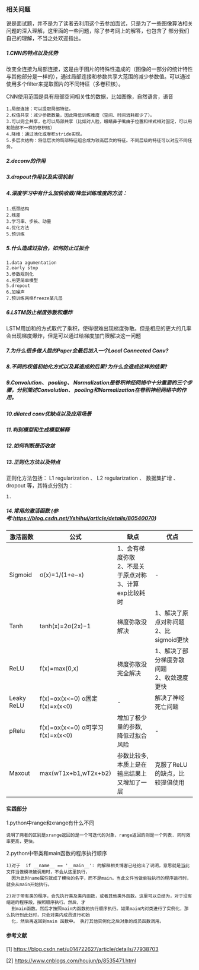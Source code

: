 ### 相关问题

说是面试题，并不是为了读者去利用这个去参加面试，只是为了一些图像算法相关问题的深入理解，这里面的一些问题，除了参考网上的解答，也包含了
部分我们自己的理解，不当之处欢迎指出。


##### 1.CNN的特点以及优势

   改变全连接为局部连接，这是由于图片的特殊性造成的（图像的一部分的统计特性与其他部分是一样的），通过局部连接和参数共享大范围的减少参数值。可以通过使用多个filter来提取图片的不同特征（多卷积核）。 
    
   CNN使用范围是具有局部空间相关性的数据，比如图像，自然语言，语音

    1.局部连接：可以提取局部特征。
    2.权值共享：减少参数数量，因此降低训练难度（空间、时间消耗都少了）。 
    3.可以完全共享，也可以局部共享（比如对人脸，眼睛鼻子嘴由于位置和样式相对固定，可以用和脸部不一样的卷积核）
    4.降维：通过池化或卷积stride实现。
    5.多层次结构：将低层次的局部特征组合成为较高层次的特征。不同层级的特征可以对应不同任务。
    
    
##### 2.deconv的作用

##### 3.dropout作用以及实现机制

##### 4.深度学习中有什么加快收敛/降低训练难度的方法： 

    1.瓶颈结构
    2.残差
    3.学习率、步长、动量
    4.优化方法
    5.预训练
    
##### 5.什么造成过拟合，如何防止过拟合

    1.data agumentation
    2.early stop
    3.参数规则化
    4.用更简单模型
    5.dropout
    6.加噪声
    7.预训练网络freeze某几层
    
##### 6.LSTM防止梯度弥散和爆炸 

   LSTM用加和的方式取代了乘积，使得很难出现梯度弥散。但是相应的更大的几率会出现梯度爆炸，但是可以通过给梯度加门限解决这一问题
   
##### 7.为什么很多做人脸的Paper会最后加入一个Local Connected Conv?

##### 8.不同的权值初始化方式以及其造成的后果?为什么会造成这样的结果?

##### 9.Convolution、 pooling、 Normalization是卷积神经网络中十分重要的三个步骤，分别简述Convolution、 pooling和Normalization在卷积神经网络中的作用。

##### 10.dilated conv优缺点以及应用场景

##### 11.判别模型和生成模型解释

##### 12.如何判断是否收敛

##### 13.正则化方法以及特点

正则化方法包括： L1 regularization 、 L2 regularization 、 数据集扩增 、 dropout 等，其特点分别为：

    1.
    
##### 14.常用的激活函数 (参考:https://blog.csdn.net/Yshihui/article/details/80540070)

| 激活函数 | 公式 | 缺点 | 优点 |
| ----------------- | ----------- | ------------------- | ---------- |
| Sigmoid           | σ(x)=1/(1+e−x)       | 1、会有梯度弥散<br>2、不是关于原点对称<br>3、计算exp比较耗时   |   -   |
| Tanh              | tanh(x)=2σ(2x)−1     | 梯度弥散没解决                  |    1、解决了原点对称问题<br>2、比sigmoid更快   |
| ReLU              | f(x)=max(0,x)        | 梯度弥散没完全解决              |    1、解决了部分梯度弥散问题<br>2、收敛速度更快   |
| Leaky ReLU        | f(x)=αx(x<=0) α固定  <br>f(x)=x(x<0)     | -         |    解决了神经死亡问题  |
| pRelu             | f(x)=αx(x<=0) α可学习 <br>f(x)=x(x<0)     |  增加了极少量的参数,<br>降低过拟合风险    |    -    |
| Maxout            | max(wT1x+b1,wT2x+b2) | 参数比较多,本质上是在输出结果上又增加了一层    |   克服了ReLU的缺点，比较提倡使用   |


#### 实践部分

1.python中range和xrange有什么不同

    说明了两者的区别是xrange返回的是一个可迭代的对象，range返回的则是一个列表. 同时效率更高，更快。
    
2.python中带类和main函数的程序执行顺序

    1)对于  if __name__ == '__main__': 的解释相关博客已经给出了说明，意思就是当此文件当做模块被调用时，不会从这里执行，
      因为此时name属性就成了模块的名字，而不是main。当此文件当做单独执行的程序运行时，就会从main开始执行。
      
    2)对于带有类的程序，会先执行类及类内函数，或者其他类外函数。这里可以总结为，对于没有缩进的程序段，按照顺序执行。然后，才
      到main函数。然后才按照main内函数的执行顺序执行。如果main内对类进行了实例化，那么执行到此处时，只会对类内成员进行初始
      化，然后再返回到main 函数中。 执行其他实例化之后对象的成员函数调用。



    
    
#### 参考文献

[1] https://blog.csdn.net/u014722627/article/details/77938703

[2] https://www.cnblogs.com/houjun/p/8535471.html


